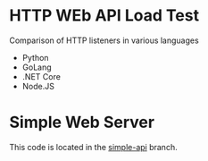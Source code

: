 # HTTP WEb API Load Test
Comparison of HTTP listeners in various languages
- Python
- GoLang
- .NET Core
- Node.JS

# Simple Web Server
This code is located in the [simple-api](https://github.com/jixer/api-load-test/tree/simple-api) branch.
